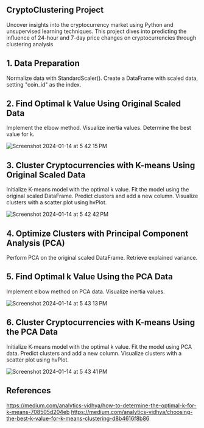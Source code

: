 ## CryptoClustering Project
Uncover insights into the cryptocurrency market using Python and unsupervised learning techniques. This project dives into predicting the influence of 24-hour and 7-day price changes on cryptocurrencies through clustering analysis

## 1. Data Preparation
Normalize data with StandardScaler().
Create a DataFrame with scaled data, setting "coin_id" as the index.
## 2. Find Optimal k Value Using Original Scaled Data
Implement the elbow method.
Visualize inertia values.
Determine the best value for k.

![Screenshot 2024-01-14 at 5 42 15 PM](https://github.com/mervecelme/CryptoClustering/assets/140986062/ac3dc4ab-f9e7-4e76-b02f-3b0fa3745198)



## 3. Cluster Cryptocurrencies with K-means Using Original Scaled Data
Initialize K-means model with the optimal k value.
Fit the model using the original scaled DataFrame.
Predict clusters and add a new column.
Visualize clusters with a scatter plot using hvPlot.

![Screenshot 2024-01-14 at 5 42 42 PM](https://github.com/mervecelme/CryptoClustering/assets/140986062/8d1b14c3-8541-4428-aa28-80212f977769)



## 4. Optimize Clusters with Principal Component Analysis (PCA)
Perform PCA on the original scaled DataFrame.
Retrieve explained variance.
## 5. Find Optimal k Value Using the PCA Data
Implement elbow method on PCA data.
Visualize inertia values.

![Screenshot 2024-01-14 at 5 43 13 PM](https://github.com/mervecelme/CryptoClustering/assets/140986062/5a3a4499-d619-492b-bd76-9ef895656af6)



## 6. Cluster Cryptocurrencies with K-means Using the PCA Data
Initialize K-means model with the optimal k value.
Fit the model using PCA data.
Predict clusters and add a new column.
Visualize clusters with a scatter plot using hvPlot.


![Screenshot 2024-01-14 at 5 43 41 PM](https://github.com/mervecelme/CryptoClustering/assets/140986062/a309981f-0207-4e50-a762-651566065055)

## References
https://medium.com/analytics-vidhya/how-to-determine-the-optimal-k-for-k-means-708505d204eb
https://medium.com/analytics-vidhya/choosing-the-best-k-value-for-k-means-clustering-d8b4616f8b86
